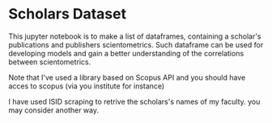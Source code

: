 # Scholars Dataset
This jupyter notebook is to make a list of dataframes, containing a scholar's publications and publishers scientometrics. Such dataframe can be used for developing models and gain a better understanding of the correlations between scientometrics.

Note that I've used a library based on Scopus API and you should have acces to scopus (via you institute for instance)

I have used ISID scraping to retrive the scholars's names of my faculty. you may consider another way.
